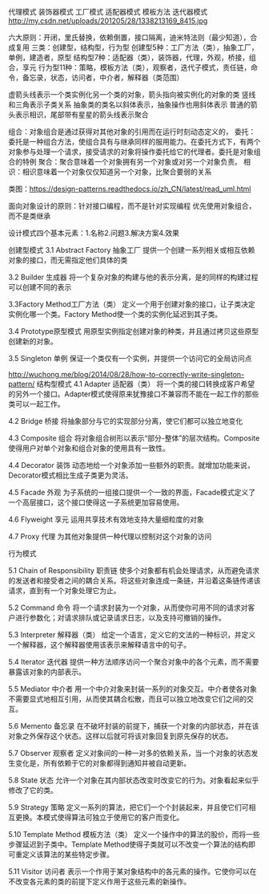 代理模式
装饰器模式
工厂模式
适配器模式
模板方法
迭代器模式
http://my.csdn.net/uploads/201205/28/1338213169_8415.jpg

六大原则：开闭，里氏替换，依赖倒置，接口隔离，迪米特法则（最少知道），合成复用
三类：创建型，结构型，行为型
创建型5种：工厂方法（类），抽象工厂，单例，建造者，原型
结构型7种：适配器（类），装饰器，代理，外观，桥接，组合，享元
行为型11种：策略，模板方法（类），观察者，迭代子模式，责任链，命令，备忘录，状态，访问者，中介者，解释器（类范围）

虚箭头线表示一个类实例化另一个类的对象，箭头指向被实例化的对象的类
竖线和三角表示子类关系
抽象类的类名以斜体表示，抽象操作也用斜体表示
普通的箭头表示相识，尾部带有星星的箭头线表示聚合

组合：对象组合是通过获得对其他对象的引用而在运行时刻动态定义的，
委托：委托是一种组合方法，使组合具有与继承同样的服用能力。在委托方式下，有两个对象参与处理一个请求，接受请求的对象将操作委托给它的代理者。委托是对象组合的特例
聚合：聚合意味着一个对象拥有另一个对象或对另一个对象负责。
相识：相识意味着一个对象仅仅知道另一个对象，比聚合要弱的关系

类图：https://design-patterns.readthedocs.io/zh_CN/latest/read_uml.html



面向对象设计的原则：针对接口编程，而不是针对实现编程
优先使用对象组合，而不是类继承

设计模式四个基本元素：1.名称2.问题3.解决方案4.效果

创建型模式
3.1 Abstract Factory 抽象工厂
提供一个创建一系列相关或相互依赖对象的接口，而无需指定他们具体的类

3.2 Builder 生成器
将一个复杂对象的构建与他的表示分离，是的同样的构建过程可以创建不同的表示

3.3Factory Method工厂方法（类）
定义一个用于创建对象的接口，让子类决定实例化哪一个类。Factory Method使一个类的实例化延迟到其子类。

3.4 Prototype原型模式
用原型实例指定创建对象的种类，并且通过拷贝这些原型创建新的对象。

3.5 Singleton 单例
保证一个类仅有一个实例，并提供一个访问它的全局访问点

http://wuchong.me/blog/2014/08/28/how-to-correctly-write-singleton-pattern/
结构型模式
4.1 Adapter 适配器（类）
将一个类的接口转换成客户希望的另外一个接口。Adapter模式使得原来犹豫接口不兼容而不能在一起工作的那些类可以一起工作。

4.2 Bridge 桥接
将抽象部分与它的实现部分分离，使它们都可以独立地变化

4.3 Composite 组合
将对象组合树形以表示“部分-整体”的层次结构。Composite使得用户对单个对象和组合对象的使用具有一致性。

4.4 Decorator 装饰
动态地给一个对象添加一些额外的职责。就增加功能来说，Decorator模式相比生成子类更为灵活。

4.5 Facade 外观
为子系统的一组接口提供一个一致的界面，Facade模式定义了一个高层接口，这个接口使得这一子系统更加容易使用。

4.6 Flyweight 享元
运用共享技术有效地支持大量细粒度的对象


4.7 Proxy 代理
为其他对象提供一种代理以控制对这个对象的访问

行为模式

5.1 Chain of Responsibility 职责链
使多个对象都有机会处理请求，从而避免请求的发送者和接受者之间的耦合关系。将这些对象连成一条链，并沿着这条链传递该请求，直到有一个对象处理它为止。


5.2 Command 命令
将一个请求封装为一个对象，从而使你可用不同的请求对客户进行参数化；对请求排队或记录请求日志，以及支持可撤销的操作。

5.3 Interpreter 解释器（类）
给定一个语言，定义它的文法的一种标识，并定义一个解释器，这个解释器使用该表示来解释语言中的句子。

5.4 Iterator 迭代器
提供一种方法顺序访问一个聚合对象中的各个元素，而不需要暴露该对象的内部表示。


5.5 Mediator 中介者
用一个中介对象来封装一系列的对象交互。中介者使各对象不需要显式地相互引用，从而使其耦合松散，而且可以独立地改变它们之间的交互。


5.6 Memento 备忘录
在不破坏封装的前提下，捕获一个对象的内部状态，并在该对象之外保存这个状态。这样以后就可将该对象回复到原先保存的状态。

5.7 Observer 观察者
定义对象间的一种一对多的依赖关系，当一个对象的状态发生变化是，所有依赖于它的对象都得到通知并被自动更新。

5.8 State 状态
允许一个对象在其内部状态改变时改变它的行为。对象看起来似乎修改了它的类。


5.9 Strategy 策略
定义一系列的算法，把它们一个个封装起来，并且使它们可相互更换。本模式使得算法可独立于使用它的客户而变化。


5.10 Template Method 模板方法（类）
定义一个操作中的算法的股价，而将一些步骤延迟到子类中。Template Method使得子类就可以不改变一个算法的结构即可重定义该算法的某些特定步骤。


5.11 Visitor 访问者
表示一个作用于某对象结构中的各元素的操作。它使你可以在不改变各元素的类的前提下定义作用于这些元素的新操作。

